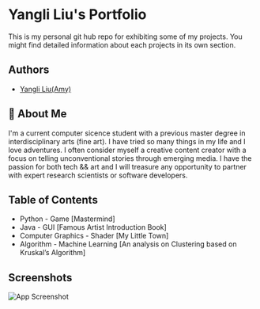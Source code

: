 
# Yangli Liu's Portfolio

This is my personal git hub repo for exhibiting some of my projects. 
You might find detailed information about each projects in its own section.


## Authors

- [Yangli Liu(Amy)](https://github.com/xiajingdongning/liuyangli)


## 🚀 About Me
I'm a current computer sicence student with a previous master degree in interdisciplinary arts (fine art).
I have tried so many things in my life and I love adventures. I often consider myself a creative content creator with a focus on telling unconventional stories through emerging media.
I have the passion for both tech && art and I will treasure any opportunity to partner with expert research scientists or software developers.



## Table of Contents
   
* Python - Game [Mastermind]
* Java - GUI [Famous Artist Introduction Book]
* Computer Graphics - Shader [My Little Town]
* Algorithm - Machine Learning [An analysis on Clustering based on Kruskal’s Algorithm]

## Screenshots

![App Screenshot](https://via.placeholder.com/468x300?text=App+Screenshot+Here)

